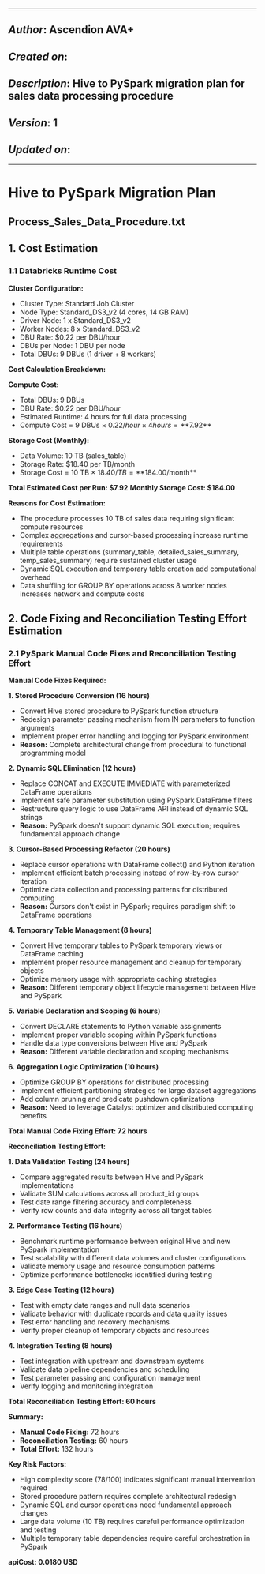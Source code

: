_____________________________________________
## *Author*: Ascendion AVA+
## *Created on*: 
## *Description*: Hive to PySpark migration plan for sales data processing procedure
## *Version*: 1 
## *Updated on*: 
_____________________________________________

# Hive to PySpark Migration Plan
## Process_Sales_Data_Procedure.txt

## 1. Cost Estimation

### 1.1 Databricks Runtime Cost

**Cluster Configuration:**
- Cluster Type: Standard Job Cluster
- Node Type: Standard_DS3_v2 (4 cores, 14 GB RAM)
- Driver Node: 1 x Standard_DS3_v2
- Worker Nodes: 8 x Standard_DS3_v2
- DBU Rate: $0.22 per DBU/hour
- DBUs per Node: 1 DBU per node
- Total DBUs: 9 DBUs (1 driver + 8 workers)

**Cost Calculation Breakdown:**

**Compute Cost:**
- Total DBUs: 9 DBUs
- DBU Rate: $0.22 per DBU/hour
- Estimated Runtime: 4 hours for full data processing
- Compute Cost = 9 DBUs × $0.22/hour × 4 hours = **$7.92**

**Storage Cost (Monthly):**
- Data Volume: 10 TB (sales_table)
- Storage Rate: $18.40 per TB/month
- Storage Cost = 10 TB × $18.40/TB = **$184.00/month**

**Total Estimated Cost per Run: $7.92**
**Monthly Storage Cost: $184.00**

**Reasons for Cost Estimation:**
- The procedure processes 10 TB of sales data requiring significant compute resources
- Complex aggregations and cursor-based processing increase runtime requirements
- Multiple table operations (summary_table, detailed_sales_summary, temp_sales_summary) require sustained cluster usage
- Dynamic SQL execution and temporary table creation add computational overhead
- Data shuffling for GROUP BY operations across 8 worker nodes increases network and compute costs

## 2. Code Fixing and Reconciliation Testing Effort Estimation

### 2.1 PySpark Manual Code Fixes and Reconciliation Testing Effort

**Manual Code Fixes Required:**

**1. Stored Procedure Conversion (16 hours)**
- Convert Hive stored procedure to PySpark function structure
- Redesign parameter passing mechanism from IN parameters to function arguments
- Implement proper error handling and logging for PySpark environment
- **Reason:** Complete architectural change from procedural to functional programming model

**2. Dynamic SQL Elimination (12 hours)**
- Replace CONCAT and EXECUTE IMMEDIATE with parameterized DataFrame operations
- Implement safe parameter substitution using PySpark DataFrame filters
- Restructure query logic to use DataFrame API instead of dynamic SQL strings
- **Reason:** PySpark doesn't support dynamic SQL execution; requires fundamental approach change

**3. Cursor-Based Processing Refactor (20 hours)**
- Replace cursor operations with DataFrame collect() and Python iteration
- Implement efficient batch processing instead of row-by-row cursor iteration
- Optimize data collection and processing patterns for distributed computing
- **Reason:** Cursors don't exist in PySpark; requires paradigm shift to DataFrame operations

**4. Temporary Table Management (8 hours)**
- Convert Hive temporary tables to PySpark temporary views or DataFrame caching
- Implement proper resource management and cleanup for temporary objects
- Optimize memory usage with appropriate caching strategies
- **Reason:** Different temporary object lifecycle management between Hive and PySpark

**5. Variable Declaration and Scoping (6 hours)**
- Convert DECLARE statements to Python variable assignments
- Implement proper variable scoping within PySpark functions
- Handle data type conversions between Hive and PySpark
- **Reason:** Different variable declaration and scoping mechanisms

**6. Aggregation Logic Optimization (10 hours)**
- Optimize GROUP BY operations for distributed processing
- Implement efficient partitioning strategies for large dataset aggregations
- Add column pruning and predicate pushdown optimizations
- **Reason:** Need to leverage Catalyst optimizer and distributed computing benefits

**Total Manual Code Fixing Effort: 72 hours**

**Reconciliation Testing Effort:**

**1. Data Validation Testing (24 hours)**
- Compare aggregated results between Hive and PySpark implementations
- Validate SUM calculations across all product_id groups
- Test date range filtering accuracy and completeness
- Verify row counts and data integrity across all target tables

**2. Performance Testing (16 hours)**
- Benchmark runtime performance between original Hive and new PySpark implementation
- Test scalability with different data volumes and cluster configurations
- Validate memory usage and resource consumption patterns
- Optimize performance bottlenecks identified during testing

**3. Edge Case Testing (12 hours)**
- Test with empty date ranges and null data scenarios
- Validate behavior with duplicate records and data quality issues
- Test error handling and recovery mechanisms
- Verify proper cleanup of temporary objects and resources

**4. Integration Testing (8 hours)**
- Test integration with upstream and downstream systems
- Validate data pipeline dependencies and scheduling
- Test parameter passing and configuration management
- Verify logging and monitoring integration

**Total Reconciliation Testing Effort: 60 hours**

**Summary:**
- **Manual Code Fixing:** 72 hours
- **Reconciliation Testing:** 60 hours
- **Total Effort:** 132 hours

**Key Risk Factors:**
- High complexity score (78/100) indicates significant manual intervention required
- Stored procedure pattern requires complete architectural redesign
- Dynamic SQL and cursor operations need fundamental approach changes
- Large data volume (10 TB) requires careful performance optimization and testing
- Multiple temporary table dependencies require careful orchestration in PySpark

**apiCost: 0.0180 USD**